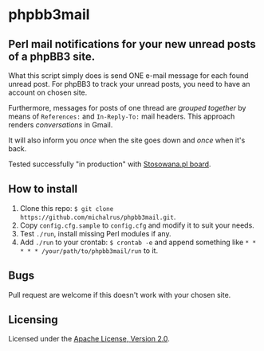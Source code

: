 phpbb3mail
==========

Perl mail notifications for your new unread posts of a phpBB3 site.
----

What this script simply does is send ONE e-mail message for each found unread post. For phpBB3 to track your unread posts, you need to have an account on chosen site.

Furthermore, messages for posts of one thread are *grouped together* by means of `References:` and `In-Reply-To:` mail headers. This approach renders *conversations* in Gmail.

It will also inform you *once* when the site goes down and *once* when it's back.

Tested successfully "in production" with [Stosowana.pl board](http://www.forum.stosowana.pl/).

How to install
----
1. Clone this repo: `$ git clone https://github.com/michalrus/phpbb3mail.git`.
1. Copy `config.cfg.sample` to `config.cfg` and modify it to suit your needs.
1. Test `./run`, install missing Perl modules if any.
1. Add `./run` to your crontab: `$ crontab -e` and append something like `* * * * * /your/path/to/phpbb3mail/run` to it.

Bugs
----

Pull request are welcome if this doesn't work with your chosen site.

Licensing
----

Licensed under the [Apache License, Version 2.0](http://www.apache.org/licenses/LICENSE-2.0).
